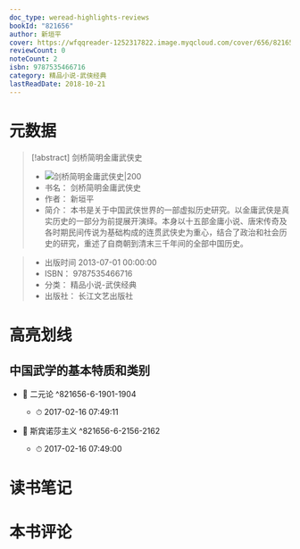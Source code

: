 ```yaml
---
doc_type: weread-highlights-reviews
bookId: "821656"
author: 新垣平
cover: https://wfqqreader-1252317822.image.myqcloud.com/cover/656/821656/t7_821656.jpg
reviewCount: 0
noteCount: 2
isbn: 9787535466716
category: 精品小说-武侠经典
lastReadDate: 2018-10-21
---
```

# 元数据
> [!abstract] 剑桥简明金庸武侠史
> - ![ 剑桥简明金庸武侠史|200](https://wfqqreader-1252317822.image.myqcloud.com/cover/656/821656/t7_821656.jpg)
> - 书名： 剑桥简明金庸武侠史
> - 作者： 新垣平
> - 简介：     本书是关于中国武侠世界的一部虚拟历史研究。以金庸武侠是真实历史的一部分为前提展开演绎。本身以十五部金庸小说、唐宋传奇及各时期民间传说为基础构成的连贯武侠史为重心，结合了政治和社会历史的研究，重述了自商朝到清末三千年间的全部中国历史。

> - 出版时间 2013-07-01 00:00:00
> - ISBN： 9787535466716
> - 分类： 精品小说-武侠经典
> - 出版社： 长江文艺出版社

# 高亮划线

## 中国武学的基本特质和类别


- 📌 二元论 ^821656-6-1901-1904
    - ⏱ 2017-02-16 07:49:11 

- 📌 斯宾诺莎主义 ^821656-6-2156-2162
    - ⏱ 2017-02-16 07:49:00 
# 读书笔记

# 本书评论
